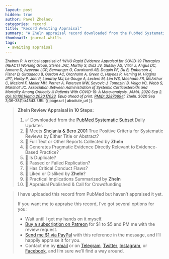 ```yaml
---
layout: post
hidden: true
author: Pavel Zhelnov
categories: record
title: "Record Awaiting Appraisal"
summary: "A Zheln appraisal record downloaded from the PubMed Systematic Subset daily updates."
thumbnail: journal-whills
tags:
 - awaiting appraisal
---
```


<small id="citation">Zhelnov P. A critical appraisal of _‘WHO Rapid Evidence Appraisal for COVID-19 Therapies (REACT) Working Group, Sterne JAC, Murthy S, Diaz JV, Slutsky AS, Villar J, Angus DC, Annane D, Azevedo LCP, Berwanger O, Cavalcanti AB, Dequin PF, Du B, Emberson J, Fisher D, Giraudeau B, Gordon AC, Granholm A, Green C, Haynes R, Heming N, Higgins JPT, Horby P, Jüni P, Landray MJ, Le Gouge A, Leclerc M, Lim WS, Machado FR, McArthur C, Meziani F, Møller MH, Perner A, Petersen MW, Savovic J, Tomazini B, Veiga VC, Webb S, Marshall JC. Association Between Administration of Systemic Corticosteroids and Mortality Among Critically Ill Patients With COVID-19: A Meta-analysis. JAMA. 2020 Sep 2. [doi: 10.1001/jama.2020.17023](https://doi.org/10.1001/jama.2020.17023). Epub ahead of print. [PMID: 32876694](https://pubmed.gov/32876694)’._ Zheln. 2020 Sep 3;36–38(1):r45d3. URI: {{ page.url | absolute_url }}.</small>

> **Zheln Review Appraisal in 10 Steps:**
>
> 1. ✅ Downloaded from the [PubMed Systematic Subset](https://github.com/p1m-ortho/qs-global-ortho-search-queries/blob/global-sr-query/README.md) Daily Updates
> 2. 🔄 Meets [Shojania & Bero 2001](https://www.researchgate.net/publication/11820967_Taking_Advantage_of_the_Explosion_of_Systematic_Reviews_An_Efficient_MEDLINE_Search_Strategy) True Positive Criteria for Systematic Reviews by Either Title or Abstract?
> 3. 🔄 Full Text or Other Reports Collected by **Zheln**
> 4. 🔄 Generates Pragmatic Evidence Directly Relevant to Evidence-Based Practice?
> 5. 🔄 Is Duplicate?
> 6. 🔄 Passed or Failed Replication?
> 7. 🔄 Has Critical Conduct Flaws?
> 8. 🔄 Liked or Disliked by **Zheln**?
> 9. 🔄 Practical Implications Summarized by **Zheln**
> 10. 🔄 Appraisal Published & Call for Crowdfunding

> I have uploaded this record from PubMed but haven’t appraised it yet.
>
> If you want me to appraise this record, I’ve got several options for you:
> * Wait until I get my hands on it myself.
> * [Buy a subscription on Patreon](https://patreon.com/zheln) for $1 to $5 and PM me with the review request.
> * [Send me $1 via PayPal](https://paypal.me/pjelnov) with this reference in the message, and I’ll happily appraise it for you.
> * Contact me by [email](mailto:pavel@zheln.com) or on [Telegram](https://t.me/drzhelnov), [Twitter](https://twitter.com/drzhelnov), [Instagram](https://instagram.com/igzheln), or [Facebook](https://facebook.com/drzhelnov), and I’m sure we’ll find a way around.
